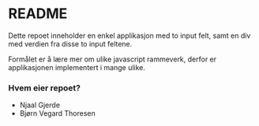 # README #
Dette repoet inneholder en enkel applikasjon med to input felt, samt en div med verdien fra disse to input feltene.

Formålet er å lære mer om ulike javascript rammeverk, derfor er applikasjonen implementert i mange ulike.

### Hvem eier repoet? ###

* Njaal Gjerde
* Bjørn Vegard Thoresen